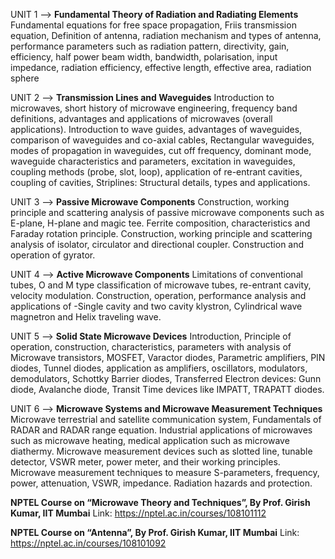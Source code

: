 UNIT 1 —> **Fundamental Theory of Radiation and Radiating Elements**
Fundamental equations for free space propagation, Friis transmission equation, Definition of antenna, radiation mechanism and types of antenna, performance parameters such as radiation pattern, directivity, gain, efficiency, half power beam width, bandwidth, polarisation, input impedance, radiation efficiency, effective length, effective area, radiation sphere

UNIT 2 —> **Transmission Lines and Waveguides**
Introduction to microwaves, short history of microwave engineering, frequency band definitions,
advantages and applications of microwaves (overall applications). Introduction to wave guides, advantages of waveguides, comparison of waveguides and co-axial cables, Rectangular waveguides, modes of propagation in waveguides, cut off frequency, dominant mode, waveguide characteristics and parameters, excitation in waveguides, coupling methods (probe, slot, loop), application of re-entrant cavities, coupling of cavities, Striplines: Structural details, types and applications.

UNIT 3 —> **Passive Microwave Components**
Construction, working principle and scattering analysis of passive microwave components such as E-plane, H-plane and magic tee. Ferrite composition, characteristics and Faraday rotation principle. Construction, working principle and scattering analysis of isolator, circulator and directional coupler. Construction and operation of gyrator.

UNIT 4 —> **Active Microwave Components**
Limitations of conventional tubes, O and M type classification of microwave tubes, re-entrant cavity, velocity modulation. Construction, operation, performance analysis and applications of -Single cavity and two cavity klystron, Cylindrical wave magnetron and Helix traveling wave.

UNIT 5 —> **Solid State Microwave Devices**
Introduction, Principle of operation, construction, characteristics, parameters with analysis of
Microwave transistors, MOSFET, Varactor diodes, Parametric amplifiers, PIN diodes, Tunnel diodes, application as amplifiers, oscillators, modulators, demodulators, Schottky Barrier diodes, Transferred Electron devices: Gunn diode, Avalanche diode, Transit Time devices like IMPATT, TRAPATT diodes.

UNIT 6 —> **Microwave Systems and Microwave Measurement Techniques**
Microwave terrestrial and satellite communication system, Fundamentals of RADAR and RADAR
range equation. Industrial applications of microwaves such as microwave heating, medical application such as microwave diathermy. Microwave measurement devices such as slotted line, tunable detector, VSWR meter, power meter, and their working principles. Microwave measurement techniques to measure S-parameters, frequency, power, attenuation, VSWR, impedance. Radiation hazards and protection.

**NPTEL Course on “Microwave Theory and Techniques”, By Prof. Girish Kumar, IIT
Mumbai**
Link: https://nptel.ac.in/courses/108101112

**NPTEL Course on “Antenna”, By Prof. Girish Kumar, IIT Mumbai**
Link: https://nptel.ac.in/courses/108101092
